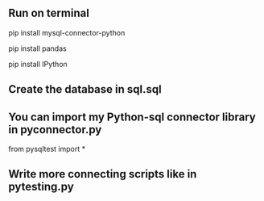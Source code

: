 ## Run on terminal

pip install mysql-connector-python

pip install pandas

pip install IPython


## Create the database in sql.sql

## You can import my Python-sql connector library in pyconnector.py

from pysqltest import *

## Write more connecting scripts like in pytesting.py